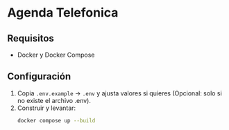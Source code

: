 # Agenda Telefonica

## Requisitos
- Docker y Docker Compose

## Configuración
1. Copia `.env.example` -> `.env` y ajusta valores si quieres (Opcional: solo si no existe el archivo .env).
2. Construir y levantar:
   ```bash
   docker compose up --build
